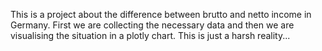 This is a project about the difference between brutto and netto income in Germany.
First we are collecting the necessary data and then we are visualising the situation in a plotly chart.
This is just a harsh reality...
